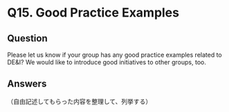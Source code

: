 # Q15. Good Practice Examples

## Question

Please let us know if your group has any good practice examples related to DE&I?
We would like to introduce good initiatives to other groups, too.

## Answers

（自由記述してもらった内容を整理して、列挙する）